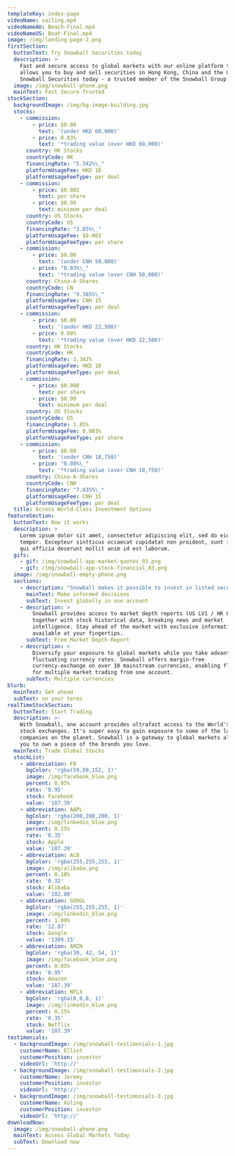 ```yaml
---
templateKey: index-page
videoName: sailing.mp4
videoNameAU: Beach-Final.mp4
videoNameUS: Boat-Final.mp4
image: /img/landing-page-2.png
firstSection:
  buttonText: Try Snowball Securities today
  description: >
    Fast and secure access to global markets with our online platform that
    allows you to buy and sell securities in Hong Kong, China and the US. Try
    Snowball Securities today - a trusted member of the Snowball Group
  image: /img/snowball-phone.png
  mainText: Fast Secure Trusted
stockSection:
  backgroundImage: /img/bg-image-building.jpg
  stocks:
    - commission:
        - price: $0.00
          text: '(under HKD 60,000)'
        - price: 0.03%
          text: '*trading value (over HKD 60,000)'
      country: HK Stocks
      countryCode: HK
      financingRate: "5.342%\_"
      platformUsageFee: HKD 18
      platformUsageFeeType: per deal
    - commission:
        - price: $0.002
          text: per share
        - price: $0.99
          text: minimum per deal
      country: US Stocks
      countryCode: US
      financingRate: "3.85%\_"
      platformUsageFee: $0.003
      platformUsageFeeType: per share
    - commission:
        - price: $0.00
          text: '(under CNH 50,000)'
        - price: "0.03%\_"
          text: '*trading value (over CNH 50,000)'
      country: China-A-Shares
      countryCode: CN
      financingRate: "9.385%\_"
      platformUsageFee: CNH 15
      platformUsageFeeType: per deal
    - commission:
        - price: $0.00
          text: '(under HKD 22,500)'
        - price: 0.08%
          text: '*trading value (over HKD 22,500)'
      country: HK Stocks
      countryCode: HK
      financingRate: 3.342%
      platformUsageFee: HKD 18
      platformUsageFeeType: per deal
    - commission:
        - price: $0.008
          text: per share
        - price: $0.99
          text: minimum per deal
      country: US Stocks
      countryCode: US
      financingRate: 1.85%
      platformUsageFee: 0.003%
      platformUsageFeeType: per share
    - commission:
        - price: $0.00
          text: '(under CNH 18,750)'
        - price: "0.08%\_"
          text: '*trading value (over CNH 18,750)'
      country: China-A-Shares
      countryCode: CNH
      financingRate: "7.835%\_"
      platformUsageFee: CNH 15
      platformUsageFeeType: per deal
  title: Access World-Class Investment Options
featureSection:
  buttonText: How it works
  description: >
    Lorem ipsum dolor sit amet, consectetur adipiscing elit, sed do eiusmod
    tempor. Excepteur sintticus occaecat cupidatat non proident, sunt in culpa
    qui officia deserunt mollit anim id est laborum.
  gifs:
    - gif: /img/snowball-app-market-quotes_03.png
    - gif: /img/snowball-app-stock-financial_03.png
  image: /img/snowball-empty-phone.png
  sections:
    - description: "Snowball makes it possible to invest in listed securities on the US, Hong Kong and China stock exchanges. Fast, convenient and secure trading accessed at a competitive low cost.\_\n"
      mainText: Make informed decisions
      subText: Invest globally in one account
    - description: >
        Snowball provides access to market depth reports (US LV1 / HK LV 2)
        together with stock historical data, breaking news and market
        intelligence. Stay ahead of the market with exclusive information
        available at your fingertips.
      subText: Free Market Depth Report
    - description: >
        Diversify your exposure to global markets while you take advantage of
        fluctuating currency rates. Snowball offers margin-free
        currency-exchange on over 10 mainstream currencies, enabling flexibility
        for multiple market trading from one account.  
      subText: Multiple currencies
blurb:
  mainText: Get ahead
  subText: on your terms
realTimeStockSection:
  buttonText: Start Trading
  description: >-
    With Snowball, one account provides ultrafast access to the World's major
    stock exchanges. It's super easy to gain exposure to some of the largest
    companies on the planet. Snowball is a gateway to global markets allowing
    you to own a piece of the brands you love.
  mainText: Trade Global Stocks
  stockList:
    - abbreviation: FB
      bgColor: 'rgba(59,89,152, 1)'
      image: /img/facebook_blue.png
      percent: 0.05%
      rate: '0.95'
      stock: Facebook
      value: '187.39'
    - abbreviation: AAPL
      bgColor: 'rgba(200,200,200, 1)'
      image: /img/linkedin_blue.png
      percent: 0.15%
      rate: '0.35'
      stock: Apple
      value: '107.39'
    - abbreviation: ALB
      bgColor: 'rgba(255,255,255, 1)'
      image: /img/alibaba.png
      percent: 0.18%
      rate: '0.32'
      stock: Alibaba
      value: '182.80'
    - abbreviation: GOOGL
      bgColor: 'rgba(255,255,255, 1)'
      image: /img/linkedin_blue.png
      percent: 1.00%
      rate: '12.97'
      stock: Google
      value: '1309.15'
    - abbreviation: AMZN
      bgColor: 'rgba(30, 42, 54, 1)'
      image: /img/facebook_blue.png
      percent: 0.05%
      rate: '0.95'
      stock: Amazon
      value: '187.39'
    - abbreviation: NFLX
      bgColor: 'rgba(0,0,0, 1)'
      image: /img/linkedin_blue.png
      percent: 0.15%
      rate: '0.35'
      stock: Netflix
      value: '107.39'
testimonials:
  - backgroundImage: /img/snowball-testimonials-1.jpg
    customerName: Elliot
    customerPosition: investor
    videoUrl: 'http://'
  - backgroundImage: /img/snowball-testimonials-2.jpg
    customerName: Jeremy
    customerPosition: investor
    videoUrl: 'http://'
  - backgroundImage: /img/snowball-testimonials-3.jpg
    customerName: Xuling
    customerPosition: investor
    videoUrl: 'http://'
downloadNow:
  image: /img/snowball-phone.png
  mainText: Access Global Markets Today
  subText: Download now
---
```



